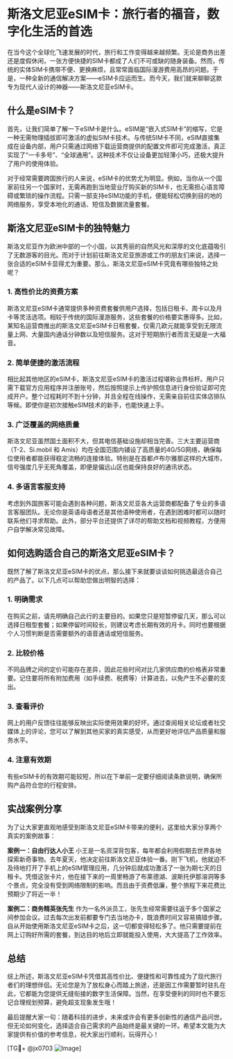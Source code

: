 # 斯洛文尼亚eSIM卡：旅行者的福音，数字化生活的首选

在当今这个全球化飞速发展的时代，旅行和工作变得越来越频繁。无论是商务出差还是度假休闲，一张方便快捷的SIM卡都成了人们不可或缺的随身装备。然而，传统的实体SIM卡携带不便、更换麻烦，且常常面临国际漫游费用高昂的问题。于是，一种全新的通信解决方案——eSIM卡应运而生。而今天，我们就来聊聊这款专为现代人设计的神器——斯洛文尼亚eSIM卡。

## 什么是eSIM卡？

首先，让我们简单了解一下eSIM卡是什么。eSIM是“嵌入式SIM卡”的缩写，它是一种无需物理插拔即可激活的虚拟SIM卡技术。与传统SIM卡不同，eSIM直接集成在设备内部，用户只需通过网络下载运营商提供的配置文件即可完成激活，真正实现了“一卡多号”、“全球通用”。这种技术不仅让设备更加轻薄小巧，还极大提升了用户的使用体验。

对于经常需要跨国旅行的人来说，eSIM卡的优势尤为明显。例如，当你从一个国家前往另一个国家时，无需再跑到当地营业厅购买新的SIM卡，也无需担心语言障碍或繁琐的操作流程。只需一部支持eSIM功能的手机，便能轻松切换到目的地的网络服务，享受本地化的通话、短信及数据流量套餐。

## 斯洛文尼亚eSIM卡的独特魅力

斯洛文尼亚作为欧洲中部的一个小国，以其秀丽的自然风光和深厚的文化底蕴吸引了无数游客的目光。而对于计划前往斯洛文尼亚旅游或工作的朋友们来说，选择一张合适的eSIM卡显得尤为重要。那么，斯洛文尼亚eSIM卡究竟有哪些独特之处呢？

### 1. 高性价比的资费方案

斯洛文尼亚eSIM卡通常提供多种资费套餐供用户选择，包括日租卡、周卡以及月卡等灵活选项。相较于传统的国际漫游服务，这些套餐的价格要实惠得多。比如，某知名运营商推出的斯洛文尼亚eSIM卡日租套餐，仅需几欧元就能享受到无限流量上网、大量国内通话分钟数以及短信服务。这对于短期旅行者而言无疑是一大福音。

### 2. 简单便捷的激活流程

相比起其他地区的eSIM卡，斯洛文尼亚eSIM卡的激活过程堪称业界标杆。用户只需下载官方应用程序并注册账号，然后按照提示上传护照信息进行身份验证即可完成开户。整个过程耗时不到十分钟，并且全程在线操作，无需亲自前往实体店排队等候。即使你是初次接触eSIM技术的新手，也能快速上手。

### 3. 广泛覆盖的网络质量

斯洛文尼亚虽然国土面积不大，但其电信基础设施却相当完善。三大主要运营商（T-2、Si.mobil 和 Amis）均在全国范围内铺设了高质量的4G/5G网络，确保每位使用者都能获得稳定流畅的连接体验。特别是在首都卢布尔雅那这样的大城市，信号强度几乎无死角覆盖，即便是偏远山区也能保持良好的通讯状态。

### 4. 多语言客服支持

考虑到外国旅客可能会遇到各种问题，斯洛文尼亚各大运营商都配备了专业的多语言客服团队。无论你是英语母语者还是其他语种使用者，在遇到困难时都可以随时联系他们寻求帮助。此外，部分平台还提供了详尽的帮助文档和视频教程，方便用户自学解决常见故障。

## 如何选购适合自己的斯洛文尼亚eSIM卡？

既然了解了斯洛文尼亚eSIM卡的优点，那么接下来就要谈谈如何挑选最适合自己的产品了。以下几点可以帮助您做出明智的选择：

### 1. 明确需求

在购买之前，请先明确自己此行的主要目的。如果您只是短暂停留几天，那么可以选择日租型套餐；如果停留时间较长，则建议考虑长期有效的月卡。同时也要根据个人习惯判断是否需要额外的语音通话或短信服务。

### 2. 比较价格

不同品牌之间的定价可能存在差异，因此花些时间对比几家供应商的价格表非常重要。记住要将所有附加费用（如手续费、税费等）计算进去，以免产生不必要的支出。

### 3. 查看评价

网上的用户反馈往往能够反映出实际使用效果的好坏。通过查阅相关论坛或者社交媒体上的评论，您可以了解到其他买家的真实感受，从而更好地评估产品质量和服务水平。

### 4. 注意有效期

有些eSIM卡的有效期可能较短，所以在下单前一定要仔细阅读条款说明，确保所购产品符合您的行程安排。

## 实战案例分享

为了让大家更直观地感受到斯洛文尼亚eSIM卡带来的便利，这里给大家分享两个真实的案例故事：

**案例一：自由行达人小王**
小王是一名资深背包客，每年都会利用假期去世界各地探索新奇事物。去年夏天，他决定前往斯洛文尼亚体验一番。刚下飞机，他就迫不及待地打开了手机上的eSIM管理应用，几分钟后就成功激活了一张为期七天的日租卡。凭借这张卡片，他在接下来的一周里畅游了布莱德湖、波斯托伊那溶洞等多个景点，完全没有受到网络限制的影响。而且由于资费低廉，整个旅程下来花费比预期少了将近一半！

**案例二：商务精英张先生**
作为一名外派员工，张先生经常需要往返于多个国家之间参加会议。过去每次出发前都要专门去当地办卡，既浪费时间又容易搞错步骤。自从开始使用斯洛文尼亚eSIM卡之后，这一切都变得轻松多了。他只需要提前在网上订购好所需的套餐，到达目的地后立即就能投入使用，大大提高了工作效率。

## 总结

综上所述，斯洛文尼亚eSIM卡凭借其高性价比、便捷性和可靠性成为了现代旅行者们的理想伴侣。无论您是为了放松身心而踏上旅途，还是因工作需要暂时驻扎在此，它都能为您提供无缝衔接的数字生活保障。当然，在享受便利的同时也不要忘记合理规划预算，避免超支现象发生哦！

最后提醒大家一句：随着科技的进步，未来或许会有更多创新性的通信产品问世。但无论如何变化，选择适合自己需求的产品始终是最关键的一环。希望本文能为大家提供有价值的参考信息，祝大家出行顺利，玩得开心！

[TG💪+ @jx0703 ![Image](https://github.com/user-attachments/assets/dbca1d08-cadb-493c-b0ec-ad6f7a83f270)]